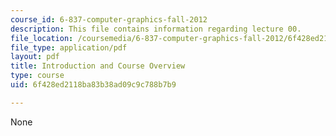 ```yaml
---
course_id: 6-837-computer-graphics-fall-2012
description: This file contains information regarding lecture 00.
file_location: /coursemedia/6-837-computer-graphics-fall-2012/6f428ed2118ba83b38ad09c9c788b7b9_MIT6_837F12_Lec00.pdf
file_type: application/pdf
layout: pdf
title: Introduction and Course Overview
type: course
uid: 6f428ed2118ba83b38ad09c9c788b7b9

---
```

None